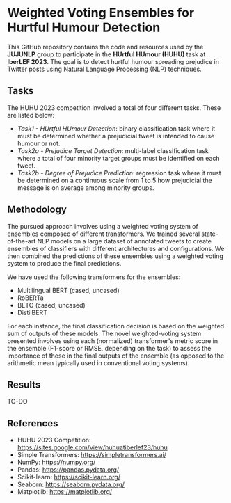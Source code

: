 # Weighted Voting Ensembles for Hurtful Humour Detection

This GitHub repository contains the code and resources used by the **JUJUNLP** group to participate in the **HUrtful HUmour (HUHU)** task at **IberLEF 2023**. The goal is to detect hurtful humour spreading prejudice in Twitter posts using Natural Language Processing (NLP) techniques.

## Tasks

The HUHU 2023 competition involved a total of four different tasks. These are listed below:
- *Task1 - HUrtful HUmour Detection*: binary classification task where it must be determined whether a prejudicial tweet is intended to cause humour or not.
- *Task2a - Prejudice Target Detection*: multi-label classification task where a total of four minority target groups must be identified on each tweet. 
- *Task2b - Degree of Prejudice Prediction*: regression task where it must be determined on a continuous scale from 1 to 5 how prejudicial the message is on average among minority groups.

## Methodology

The pursued approach involves using a weighted voting system of ensembles composed of different transformers. We trained several state-of-the-art NLP models on a large dataset of annotated tweets to create ensembles of classifiers with different architectures and configurations. We then combined the predictions of these ensembles using a weighted voting system to produce the final predictions.

We have used the following transformers for the ensembles:
- Multilingual BERT (cased, uncased)
- RoBERTa
- BETO (cased, uncased)
- DistilBERT

For each instance, the final classification decision is based on the weighted sum of outputs of these models. The novel weighted-voting system presented involves using each (normalized) transformer's metric score in the ensemble (F1-score or RMSE, depending on the task) to assess the importance of these in the final outputs of the ensemble (as opposed to the arithmetic mean typically used in conventional voting systems).

## Results

TO-DO

## References

- HUHU 2023 Competition: https://sites.google.com/view/huhuatiberlef23/huhu
- Simple Transformers: https://simpletransformers.ai/
- NumPy: https://numpy.org/
- Pandas: https://pandas.pydata.org/
- Scikit-learn: https://scikit-learn.org/
- Seaborn: https://seaborn.pydata.org/
- Matplotlib: https://matplotlib.org/
